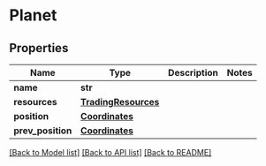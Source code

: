 # Planet

## Properties
Name | Type | Description | Notes
------------ | ------------- | ------------- | -------------
**name** | **str** |  | 
**resources** | [**TradingResources**](TradingResources.md) |  | 
**position** | [**Coordinates**](Coordinates.md) |  | 
**prev_position** | [**Coordinates**](Coordinates.md) |  | 

[[Back to Model list]](../README.md#documentation-for-models) [[Back to API list]](../README.md#documentation-for-api-endpoints) [[Back to README]](../README.md)

